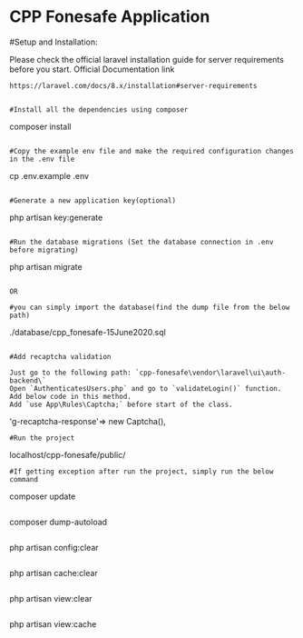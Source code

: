 # CPP Fonesafe Application

#Setup and Installation:

Please check the official laravel installation guide for server requirements before you start. Official Documentation link

```
https://laravel.com/docs/8.x/installation#server-requirements
```

```

#Install all the dependencies using composer

```
composer install
```

#Copy the example env file and make the required configuration changes in the .env file

```
cp .env.example .env
```

#Generate a new application key(optional)

```
php artisan key:generate
```

#Run the database migrations (Set the database connection in .env before migrating)

```
php artisan migrate
```

OR

#you can simply import the database(find the dump file from the below path) 

```
./database/cpp_fonesafe-15June2020.sql
```

#Add recaptcha validation

Just go to the following path: `cpp-fonesafe\vendor\laravel\ui\auth-backend\`
Open `AuthenticatesUsers.php` and go to `validateLogin()` function. Add below code in this method.
Add `use App\Rules\Captcha;` before start of the class.

```
'g-recaptcha-response'=> new Captcha(),
```
#Run the project

```
localhost/cpp-fonesafe/public/
```
#If getting exception after run the project, simply run the below command

```
composer update
```
```
composer dump-autoload
```
```
php artisan config:clear
```
```
php artisan cache:clear
```
```
php artisan view:clear
```
```
php artisan view:cache
```
